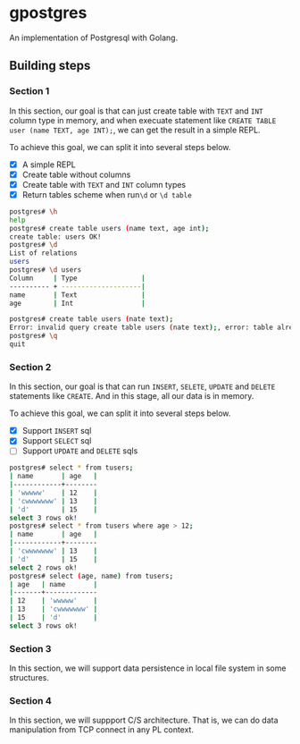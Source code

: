 # gpostgres
An implementation of Postgresql with Golang.

## Building steps
### Section 1

In this section, our goal is that can just create table with `TEXT` and `INT` column type in memory, and when execuate statement like `CREATE TABLE user (name TEXT, age INT);`, we can get the result in a simple REPL.

To achieve this goal, we can split it into several steps below.

- [x] A simple REPL
- [x] Create table without columns
- [x] Create table with `TEXT` and `INT` column types
- [x] Return tables scheme when run`\d` or `\d table`

```bash
postgres# \h
help
postgres# create table users (name text, age int);
create table: users OK!
postgres# \d
List of relations
users
postgres# \d users
Column     | Type                |
---------- + --------------------|
name       | Text                |
age        | Int                 |

postgres# create table users (nate text);
Error: invalid query create table users (nate text);, error: table already existed
postgres# \q  
quit
```
### Section 2

In this section, our goal is that can run `INSERT`, `SELETE`, `UPDATE` and `DELETE` statements like `CREATE`. And in this stage, all our data is in memory.

To achieve this goal, we can split it into several steps below.

- [x] Support `INSERT` sql
- [x] Support `SELECT` sql
- [ ] Support `UPDATE` and `DELETE` sqls

```bash
postgres# select * from tusers;
| name       | age   | 
|------------+--------
| 'wwwww'    | 12    | 
| 'cwwwwwww' | 13    | 
| 'd'        | 15    | 
select 3 rows ok!
postgres# select * from tusers where age > 12;
| name       | age   | 
|------------+--------
| 'cwwwwwww' | 13    | 
| 'd'        | 15    | 
select 2 rows ok!
postgres# select (age, name) from tusers;
| age   | name       | 
|-------+-------------
| 12    | 'wwwww'    | 
| 13    | 'cwwwwwww' | 
| 15    | 'd'        | 
select 3 rows ok!
 ```

### Section 3

In this section, we will support data persistence in local file system in some structures.

### Section 4

In this section, we will suppport C/S architecture. That is, we can do data manipulation from TCP connect in any PL context.
